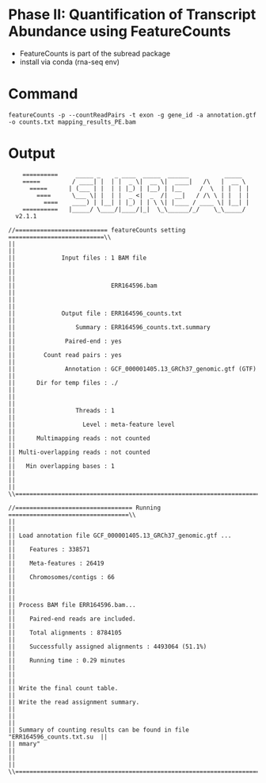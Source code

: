 # Phase II: Quantification of Transcript Abundance using FeatureCounts

- FeatureCounts is part of the subread package
- install via conda (rna-seq env)

# Command 

	featureCounts -p --countReadPairs -t exon -g gene_id -a annotation.gtf -o counts.txt mapping_results_PE.bam

# Output


        ==========     _____ _    _ ____  _____  ______          _____  
        =====         / ____| |  | |  _ \|  __ \|  ____|   /\   |  __ \ 
          =====      | (___ | |  | | |_) | |__) | |__     /  \  | |  | |
            ====      \___ \| |  | |  _ <|  _  /|  __|   / /\ \ | |  | |
              ====    ____) | |__| | |_) | | \ \| |____ / ____ \| |__| |
        ==========   |_____/ \____/|____/|_|  \_\______/_/    \_\_____/
	  v2.1.1

	//========================== featureCounts setting ===========================\\
	||                                                                            ||
	||             Input files : 1 BAM file                                       ||
	||                                                                            ||
	||                           ERR164596.bam                                    ||
	||                                                                            ||
	||             Output file : ERR164596_counts.txt                             ||
	||                 Summary : ERR164596_counts.txt.summary                     ||
	||              Paired-end : yes                                              ||
	||        Count read pairs : yes                                              ||
	||              Annotation : GCF_000001405.13_GRCh37_genomic.gtf (GTF)        ||
	||      Dir for temp files : ./                                               ||
	||                                                                            ||
	||                 Threads : 1                                                ||
	||                   Level : meta-feature level                               ||
	||      Multimapping reads : not counted                                      ||
	|| Multi-overlapping reads : not counted                                      ||
	||   Min overlapping bases : 1                                                ||
	||                                                                            ||
	\\============================================================================//
	
	//================================= Running ==================================\\
	||                                                                            ||
	|| Load annotation file GCF_000001405.13_GRCh37_genomic.gtf ...               ||
	||    Features : 338571                                                       ||
	||    Meta-features : 26419                                                   ||
	||    Chromosomes/contigs : 66                                                ||
	||                                                                            ||
	|| Process BAM file ERR164596.bam...                                          ||
	||    Paired-end reads are included.                                          ||
	||    Total alignments : 8784105                                              ||
	||    Successfully assigned alignments : 4493064 (51.1%)                      ||
	||    Running time : 0.29 minutes                                             ||
	||                                                                            ||
	|| Write the final count table.                                               ||
	|| Write the read assignment summary.                                         ||
	||                                                                            ||
	|| Summary of counting results can be found in file "ERR164596_counts.txt.su  ||
	|| mmary"                                                                     ||
	||                                                                            ||
	\\============================================================================//

